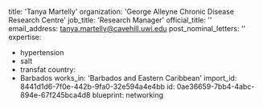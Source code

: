 title: 'Tanya Martelly'
organization: 'George Alleyne Chronic Disease Research Centre'
job_title: 'Research Manager'
official_title: ''
email_address: tanya.martelly@cavehill.uwi.edu
post_nominal_letters: ''
expertise:
  - hypertension
  - salt
  - transfat
country:
  - Barbados
works_in: 'Barbados and Eastern Caribbean'
import_id: 8441d1d6-7f0e-442b-9fa0-32e594a4e4bb
id: 0ae36659-7bb4-4abc-894e-67f245bca4d8
blueprint: networking
